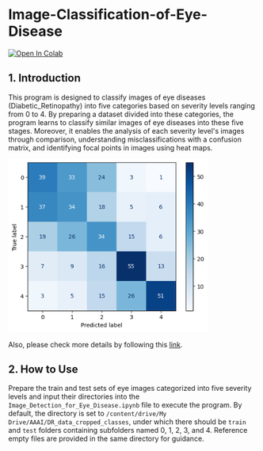 # Image-Classification-of-Eye-Disease

[![Open In Colab](https://colab.research.google.com/assets/colab-badge.svg)](https://colab.research.google.com/github/Tamago55/AI-Image-Classfication-of-Eye-Disease/blob/master/Image_Classification_of_Diabetic_Retinopathy_with_CNN.ipynb)

## 1. Introduction
This program is designed to classify images of eye diseases (Diabetic_Retinopathy) into five categories based on severity levels ranging from 0 to 4. By preparing a dataset divided into these categories, the program learns to classify similar images of eye diseases into these five stages. Moreover, it enables the analysis of each severity level's images through comparison, understanding misclassifications with a confusion matrix, and identifying focal points in images using heat maps. 

<img src="https://raw.githubusercontent.com/Tamago55/AI-Image-Classfication-of-Eye-Disease/main/images/matrix.png" width="80%" alt="matrix">

Also, please check more details by following this [link](https://raw.githubusercontent.com/Tamago55/AI-Image-Classfication-of-Eye-Disease/main/doc/Image_Classification_of_Diabetic_Retinopathy_with_CNN.pptx).


## 2. How to Use
Prepare the train and test sets of eye images categorized into five severity levels and input their directories into the `Image_Detection_for_Eye_Disease.ipynb` file to execute the program. By default, the directory is set to `/content/drive/My Drive/AAAI/DR_data_cropped_classes`, under which there should be `train` and `test` folders containing subfolders named 0, 1, 2, 3, and 4. Reference empty files are provided in the same directory for guidance.

